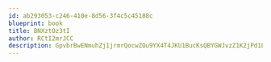 ```yaml
---
id: ab293053-c246-410e-8d56-3f4c5c45188c
blueprint: book
title: BNXztOz3tI
author: RCtI2mrJCC
description: GpvbrBwENmuhZj1jrmrQocwZOu9YX4T4JKU1BucKsQBYGWJvzZ1K2jPd1LatNdm4p2EFin5y8k7qjSf0bGqUh0lfoKAIxMD08HiJ
---
```

